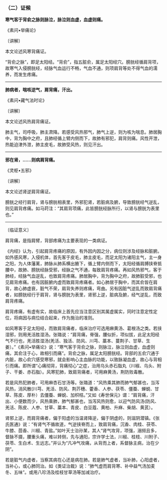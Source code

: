 ### （二）证候

**寒气客于背俞之脉则脉泣，脉泣则血虚，血虚则痛。**

《素问•举痛论》

〔讲解〕

本文论述风寒背痛证。

“背俞之脉”，即足太阳经。“背俞”，指五脏俞，属足太阳经穴。膀胱经循肩背项，故寒气入侵膀胱经，经脉气血运行不畅，气血不通，则项肩背等处不得气血的濡养，而发生疼痛。

* * *

**肺病者，喘咳逆气，肩背痛，汗出。**

《素问•藏气法时论》

〔讲解〕

本文论述风热肩背痛证。

肺主气，司呼吸，肺主肃降。若感受风热邪气，肺气上逆，则为咳为喘息。肺居胸中，背为胸中之府，且肺经循上臂内侧而下，故肺有邪犯，肩背则痛。风性开泄，热能迫津外泄，肺主皮毛，故肺受风热，则见汗出。

* * *

**邪在肾，……则病肩背痛。**

《灵枢•五邪》

〔讲解〕

本文论述肾逆肩背痛证。

膀胱之经行肩背，肾与膀胱相表里，外邪犯肾，若脏病及腑，导致膀胱经气逆乱，则见肩背疼痛。如马莳注：“其肩背项痛，此皆膀胱经脉所行，以肾与膀胱为表里也。”

* * *

〔临证意义〕

肩背痛，是指肩臂，背部疼痛为主要表现的一类病证。

《内经》认为，引起肩背疼痛的原因，有外因内因之分，病位则涉及经脉和脏腑。如外感风寒，入侵机体，首先客于皮毛，肺主皮毛，而足太阳为诸阳主气，主一身之阳，为人体藩蓠，肺脉从肺系横出腋下，循上臂内侧而下，太阳经循肩膊挟脊抵腰中，故肺、膀胱经脉受邪，经脉之气不通，每致肩背疼痛。再如风热邪气，客于肺经，经脉气血逆乱，也致肩背疼痛。肺居胸中，背为胸中之府，故肺脏受邪，也见肩背疼痛。也有因脏腑内虚而致肩背疼痛者。如心肺居于胸中，而其俞皆在肩背，故心肺虚衰，脏气不荣，肩背失养则疼痛，弯曲。另有因脏气逆乱而致肩背痛者，如膀胱经行于肩背，肾与膀胱为表里，肾邪上逆，脏病及腑，经气逆乱，而致肩背疼痛。

肩背疼痛，有虚有实，故临床上首先应当注意区别其属虚属实，同时注意定性定位，将病因与病位结合起来，作为施治的准则。

如风寒客于足太阳经，而致肩背痛者，临床治疗可选用麻黄汤、葛根汤之类。若挟湿邪，则用羌活胜湿汤。张璐说：“肩背痛，脊强，腰似折，项似拔，此足太阳经气不行也，羌活胜湿汤(羌活、独活、防风、川芎、藁本、蔓荆子、甘草、生姜）。”《素问•举痛论》说：“寒气客于背俞之脉，则脉泣，脉泣则血虚，血虚则痛，其俞注于心，故相引而痛”。背俞之脉，属足太阳膀胱经。背部的五俞穴通于内脏，故心俞穴感受寒邪，就会影响心主血脉的功能，以致脉凝血虚，故心与背相引而痛。即所谓“心痛彻背，背痛彻心”之症，治用乌头赤石脂丸（川椒、乌头、附子、干姜、赤石脂）。风寒犯肺，致肩背痛者，可用麻黄汤，荆防败毒散。

若是风热犯肺者，可用麻杏石甘汤等。张璐道：“风热乘其肺而肺气郁甚也，当泻风热，消风散(川芎、羌活、防风、荆芥穗、藿香、人参、茯苓、僵蚕、蝉蜕、甘草、陈皮、厚朴）去僵蚕、蝉蜕、加枳桔。”又如《寿世保元》谓：“肩背痛，汗出、小便数而少，风热乘肺，肺气郁甚也，当泻风热则愈，以迎气防风汤(防风、羌活、陈皮、人参、甘草、藁本、青皮、白豆蔻、黄柏、升麻、柴胡、黄芪）。

肾邪上逆，而肩背痛者，偏于阳虚的当温肾降逆，偏于阴虚的，则滋阴潜镇。《张氏医通》说：“有肾气不循故道，气逆挟脊而上，致肩背痛，沉香、肉桂、茯苓、牛膝、茴香、川椒、青盐。”如叶天士治孙某，其人“肾气攻背，项强，溺频且多，督脉不摄，腰重头痛，难以转侧，先与通阳，宗许学士法，川椒、桂枝、川附子、茯苓、生白术、生远志。”并认为“凡冲气攻痛，从背而上者，系督脉主病，治在少阴”。

若是脏气内虚者，当察其病在心还是病在肺。若是肺气虚者，当补肺，心阳虚者，当补心，或心肺同治。如《类证治裁》说：“肺气虚而肩背寒、补中益气汤加麦冬、五味”。或用八珍汤及桂枝甘草汤等加减治疗。
